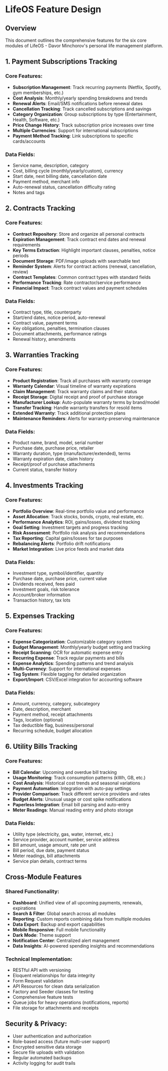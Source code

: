 # LifeOS Feature Design

## Overview
This document outlines the comprehensive features for the six core modules of LifeOS - Davor Minchorov's personal life management platform.

## 1. Payment Subscriptions Tracking

### Core Features:
- **Subscription Management**: Track recurring payments (Netflix, Spotify, gym memberships, etc.)
- **Cost Analysis**: Monthly/yearly spending breakdowns and trends
- **Renewal Alerts**: Email/SMS notifications before renewal dates
- **Cancellation Tracking**: Track cancelled subscriptions and savings
- **Category Organization**: Group subscriptions by type (Entertainment, Health, Software, etc.)
- **Price Change History**: Track subscription price increases over time
- **Multiple Currencies**: Support for international subscriptions
- **Payment Method Tracking**: Link subscriptions to specific cards/accounts

### Data Fields:
- Service name, description, category
- Cost, billing cycle (monthly/yearly/custom), currency
- Start date, next billing date, cancellation date
- Payment method, merchant info
- Auto-renewal status, cancellation difficulty rating
- Notes and tags

## 2. Contracts Tracking

### Core Features:
- **Contract Repository**: Store and organize all personal contracts
- **Expiration Management**: Track contract end dates and renewal requirements
- **Key Terms Extraction**: Highlight important clauses, penalties, notice periods
- **Document Storage**: PDF/image uploads with searchable text
- **Reminder System**: Alerts for contract actions (renewal, cancellation, review)
- **Contract Templates**: Common contract types with standard fields
- **Performance Tracking**: Rate contractor/service performance
- **Financial Impact**: Track contract values and payment schedules

### Data Fields:
- Contract type, title, counterparty
- Start/end dates, notice period, auto-renewal
- Contract value, payment terms
- Key obligations, penalties, termination clauses
- Document attachments, performance ratings
- Renewal history, amendments

## 3. Warranties Tracking

### Core Features:
- **Product Registration**: Track all purchases with warranty coverage
- **Warranty Calendar**: Visual timeline of warranty expirations
- **Claim Management**: Track warranty claims and their status
- **Receipt Storage**: Digital receipt and proof of purchase storage
- **Manufacturer Lookup**: Auto-populate warranty terms by brand/model
- **Transfer Tracking**: Handle warranty transfers for resold items
- **Extended Warranty**: Track additional protection plans
- **Maintenance Reminders**: Alerts for warranty-preserving maintenance

### Data Fields:
- Product name, brand, model, serial number
- Purchase date, purchase price, retailer
- Warranty duration, type (manufacturer/extended), terms
- Warranty expiration date, claim history
- Receipt/proof of purchase attachments
- Current status, transfer history

## 4. Investments Tracking

### Core Features:
- **Portfolio Overview**: Real-time portfolio value and performance
- **Asset Allocation**: Track stocks, bonds, crypto, real estate, etc.
- **Performance Analytics**: ROI, gains/losses, dividend tracking
- **Goal Setting**: Investment targets and progress tracking
- **Risk Assessment**: Portfolio risk analysis and recommendations
- **Tax Reporting**: Capital gains/losses for tax purposes
- **Rebalancing Alerts**: Portfolio drift notifications
- **Market Integration**: Live price feeds and market data

### Data Fields:
- Investment type, symbol/identifier, quantity
- Purchase date, purchase price, current value
- Dividends received, fees paid
- Investment goals, risk tolerance
- Account/broker information
- Transaction history, tax lots

## 5. Expenses Tracking

### Core Features:
- **Expense Categorization**: Customizable category system
- **Budget Management**: Monthly/yearly budget setting and tracking
- **Receipt Scanning**: OCR for automatic expense entry
- **Recurring Expense**: Track regular payments and bills
- **Expense Analytics**: Spending patterns and trend analysis
- **Multi-Currency**: Support for international expenses
- **Tag System**: Flexible tagging for detailed organization
- **Export/Import**: CSV/Excel integration for accounting software

### Data Fields:
- Amount, currency, category, subcategory
- Date, description, merchant
- Payment method, receipt attachments
- Tags, location (optional)
- Tax deductible flag, business/personal
- Recurring schedule, budget allocation

## 6. Utility Bills Tracking

### Core Features:
- **Bill Calendar**: Upcoming and overdue bill tracking
- **Usage Monitoring**: Track consumption patterns (kWh, GB, etc.)
- **Cost Analysis**: Historical cost trends and seasonal variations
- **Payment Automation**: Integration with auto-pay settings
- **Provider Comparison**: Track different service providers and rates
- **Budget Alerts**: Unusual usage or cost spike notifications
- **Paperless Integration**: Email bill parsing and auto-entry
- **Meter Readings**: Manual reading entry and photo storage

### Data Fields:
- Utility type (electricity, gas, water, internet, etc.)
- Service provider, account number, service address
- Bill amount, usage amount, rate per unit
- Bill period, due date, payment status
- Meter readings, bill attachments
- Service plan details, contract terms

## Cross-Module Features

### Shared Functionality:
- **Dashboard**: Unified view of all upcoming payments, renewals, expirations
- **Search & Filter**: Global search across all modules
- **Reporting**: Custom reports combining data from multiple modules
- **Data Export**: Backup and export capabilities
- **Mobile Responsive**: Full mobile functionality
- **Dark Mode**: Theme support
- **Notification Center**: Centralized alert management
- **Data Insights**: AI-powered spending insights and recommendations

### Technical Implementation:
- RESTful API with versioning
- Eloquent relationships for data integrity
- Form Request validation
- API Resources for clean data serialization
- Factory and Seeder classes for testing
- Comprehensive feature tests
- Queue jobs for heavy operations (notifications, reports)
- File storage for attachments and receipts

## Security & Privacy:
- User authentication and authorization
- Role-based access (future multi-user support)
- Encrypted sensitive data storage
- Secure file uploads with validation
- Regular automated backups
- Activity logging for audit trails
